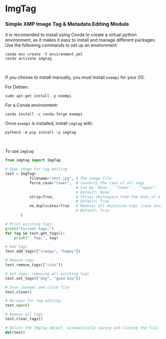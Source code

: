 # ImgTag
### Simple XMP Image Tag & Metadata Editing Module

It is recomended to install using Conda to create a virtual python environment, as it makes it easy to install and manage different packages. Use the following commands to set up an environment:
```
conda env create -f environment.yml
conda activate imgtag
```

<br/>

If you choose to install manually, you must install `exempi` for your OS.

For Debian:
```
sudo apt-get install -y exempi
```
For a Conda environment:
```
conda install -c conda-forge exempi
```

Once `exempi` is installed, install `imgtag` with:
```
python3 -m pip install -y imgtag
```

<br/>

To use `imgtag`:
```python
from imgtag import ImgTag

# Open image for tag editing
test = ImgTag(
           filename="test.jpg", # The image file
           force_case="lower",  # Converts the case of all tags
                                # Can be `None`, `"lower"`, `"upper"`
                                # Default: None
           strip=True,          # Strips whitespace from the ends of all tags
                                # Default: True
           no_duplicates=True   # Removes all duplicate tags (case sensitive)
                                # Default: True
       )

# Print existing tags
print("Current tags:")
for tag in test.get_tags():
    print("  Tag:", tag)

# Add tags
test.add_tags(["sleepy", "happy"])

# Remove tags
test.remove_tags(["cute"])

# Set tags, removing all existing tags
test.set_tags(["dog", "good boy"])

# Save changes and close file
test.close()

# Re-open for tag editing
test.open()

# Remove all tags
test.clear_tags()

# Delete the ImgTag object, automatically saving and closing the file
del(test)
```